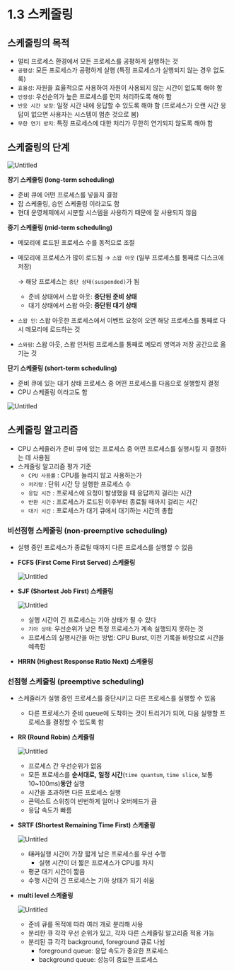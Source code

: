 # 1.3 스케줄링

## 스케줄링의 목적

- 멀티 프로세스 환경에서 모든 프로세스를 공평하게 실행하는 것
- `공평성`: 모든 프로세스가 공평하게 실행 (특정 프로세스가 실행되지 않는 경우 없도록)
- `효율성`: 자원을 효율적으로 사용하여 자원이 사용되지 않는 시간이 없도록 해야 함
- `안정성`: 우선순의가 높은 프로세스를 먼저 처리하도록 해야 함
- `반응 시간 보장`: 일정 시간 내에 응답할 수 있도록 해야 함 
(프로세스가 오랜 시간 응답이 없으면 사용자는 시스템이 멈춘 것으로 봄)
- `무한 연기 방지`: 특정 프로세스에 대한 처리가 무한히 연기되지 않도록 해야 함

## 스케줄링의 단계

![Untitled](https://prod-files-secure.s3.us-west-2.amazonaws.com/d4809f18-a915-4e30-8b11-8f015eacff00/8d937032-2977-4658-8b85-5dd9e69f0b10/Untitled.png)

**장기 스케줄링 (long-term scheduling)**

- 준비 큐에 어떤 프로세스를 넣을지 결정
- 잡 스케줄링, 승인 스케줄링 이라고도 함
- 현대 운영체제에서 시분할 시스템을 사용하기 때문에 잘 사용되지 않음

**중기 스케줄링 (mid-term scheduling)**

- 메모리에 로드된 프로세스 수를 동적으로 조절
- 메모리에 프로세스가 많이 로드됨 → `스왑 아웃` (일부 프로세스를 통째로 디스크에 저장)
    
    → 해당 프로세스는 `중단 상태(suspended)`가 됨 
    
    - 준비 상태에서 스왑 아웃: **중단된 준비 상태**
    - 대기 상태에서 스왑 아웃: **중단된 대기 상태**
- `스왑 인`: 스왑 아웃한 프로세스에서 이벤트 요청이 오면 해당 프로세스를 통째로 다시 메모리에 로드하는 것
- `스와핑`: 스왑 아웃, 스왑 인처럼 프로세스를 통째로 메모리 영역과 저장 공간으로 옮기는 것

**단기 스케줄링 (short-term scheduling)**

- 준비 큐에 있는 대기 상태 프로세스 중 어떤 프로세스를 다음으로 실행할지 결정
- CPU 스케줄링 이라고도 함

![Untitled](https://prod-files-secure.s3.us-west-2.amazonaws.com/d4809f18-a915-4e30-8b11-8f015eacff00/e80eed08-4d15-4e29-a858-f6d110410f22/Untitled.png)

## 스케줄링 알고리즘

- CPU 스케줄러가 준비 큐에 있는 프로세스 중 어떤 프로세스를 실행시킬 지 결정하는 데 사용됨
- 스케줄링 알고리즘 평가 기준
    - `CPU 사용률` : CPU를 늘리지 않고 사용하는가
    - `처리량` : 단위 시간 당 실행한 프로세스 수
    - `응답 시간` : 프로세스에 요청이 발생했을 때 응답까지 걸리는 시간
    - `반환 시간` : 프로세스가 로드된 이후부터 종료될 때까지 걸리는 시간
    - `대기 시간` : 프로세스가 대기 큐에서 대기하는 시간의 총합

### 비선점형 스케줄링 (non-preemptive scheduling)

- 실행 중인 프로세스가 종료될 때까지 다른 프로세스를 실행할 수 없음
- **FCFS (First Come First Served) 스케줄링**
    
    ![Untitled](https://prod-files-secure.s3.us-west-2.amazonaws.com/d4809f18-a915-4e30-8b11-8f015eacff00/a834e206-41e7-434b-a977-720299235cb9/Untitled.png)
    
- **SJF (Shortest Job First) 스케줄링**
    
    ![Untitled](https://prod-files-secure.s3.us-west-2.amazonaws.com/d4809f18-a915-4e30-8b11-8f015eacff00/f20d52c7-97e8-45a1-8983-be715d9fe20d/Untitled.png)
    
    - 실행 시간이 긴 프로세스는 기아 상태가 될 수 있다
    - `기아 상태`: 우선순위가 낮은 특정 프로세스가 계속 실행되지 못하는 것
    - 프로세스의 실행시간을 아는 방법: CPU Burst, 이전 기록을 바탕으로 시간을 예측함
- **HRRN (Highest Response Ratio Next) 스케줄링**

### 선점형 스케줄링 (preemptive scheduling)

- 스케줄러가 실행 중인 프로세스를 중단시키고 다른 프로세스를 실행할 수 있음
    - 다른 프로세스가 준비 queue에 도착하는 것이 트리거가 되어, 다음 실행할 프로세스를 결정할 수 있도록 함
- **RR (Round Robin) 스케줄링**
    
    ![Untitled](https://prod-files-secure.s3.us-west-2.amazonaws.com/d4809f18-a915-4e30-8b11-8f015eacff00/0b21db01-4e8e-43d2-a9a3-5e3b30b93018/Untitled.png)
    
    - 프로세스 간 우선순위가 없음
    - 모든 프로세스를 **순서대로,** **일정 시간**(`time quantum`, `time slice`, 보통 10~100ms)**동안** 실행
    - 시간을 초과하면 다른 프로세스 실행
    - 콘텍스트 스위칭이 빈번하게 일어나 오버헤드가 큼
    - 응답 속도가 빠름
- **SRTF (Shortest Remaining Time First) 스케줄링**
    
    ![Untitled](https://prod-files-secure.s3.us-west-2.amazonaws.com/d4809f18-a915-4e30-8b11-8f015eacff00/91664022-3a5a-4870-ab28-f3b0a65936eb/Untitled.png)
    
    - ~~대기~~실행 시간이 가장 짧게 남은 프로세스를 우선 수행
        - 실행 시간이 더 짧은 프로세스가 CPU를 차지
    - 평균 대기 시간이 짧음
    - 수행 시간이 긴 프로세스는 기아 상태가 되기 쉬움
- **multi level 스케줄링**
    
    ![Untitled](https://prod-files-secure.s3.us-west-2.amazonaws.com/d4809f18-a915-4e30-8b11-8f015eacff00/635b946d-7bb0-41ce-b18f-c4af60ca467e/Untitled.png)
    
    - 준비 큐를 목적에 따라 여러 개로 분리해 사용
    - 분리한 큐 각각 우선 순위가 있고, 각자 다른 스케줄링 알고리즘 적용 가능
    - 분리된 큐 각각 background, foreground 큐로 나뉨
        - foreground queue: 응답 속도가 중요한 프로세스
        - background queue: 성능이 중요한 프로세스